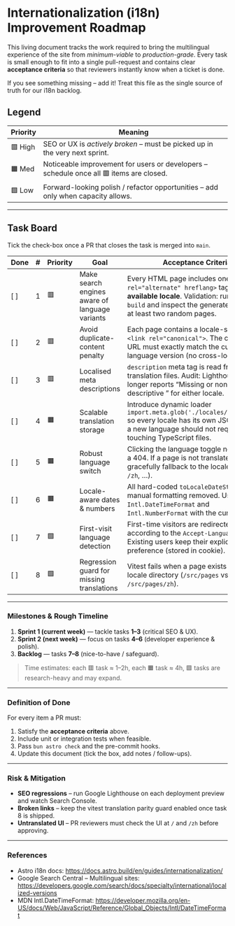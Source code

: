 # Internationalization (i18n) Improvement Roadmap

This living document tracks the work required to bring the multilingual experience of the site from *minimum-viable* to *production-grade*.  Every task is small enough to fit into a single pull-request and contains clear **acceptance criteria** so that reviewers instantly know when a ticket is done.

If you see something missing – add it!  Treat this file as the single source of truth for our i18n backlog.

## Legend

| Priority | Meaning |
| -------- | ------- |
| 🟥 High  | SEO or UX is *actively broken* – must be picked up in the very next sprint. |
| 🟧 Med   | Noticeable improvement for users or developers – schedule once all 🟥 items are closed. |
| 🟩 Low   | Forward-looking polish / refactor opportunities – add only when capacity allows. |

---

## Task Board

Tick the check-box once a PR that closes the task is merged into `main`.

| Done | # | Priority | Goal | Acceptance Criteria | Owner |
|------|---|----------|------|--------------------|-------|
| [ ] | 1 | 🟥 | Make search engines aware of language variants | Every HTML page includes one `<link rel="alternate" hreflang>` tag **per available locale**.  Validation: run `pnpm run build` and inspect the generated HTML for at least two random pages. | @you |
| [ ] | 2 | 🟥 | Avoid duplicate-content penalty | Each page contains a locale-specific `<link rel="canonical">`.  The canonical URL must exactly match the current language version (no cross-locale links). | @you |
| [ ] | 3 | 🟥 | Localised meta descriptions | `description` meta tag is read from the translation files.  Audit: Lighthouse no longer reports “Missing or non-descriptive <meta description>” for either locale. | @you |
| [ ] | 4 | 🟧 | Scalable translation storage | Introduce dynamic loader `import.meta.glob('./locales/**/*.json')` so every locale has its own JSON.  Adding a new language should not require touching TypeScript files. | @you |
| [ ] | 5 | 🟧 | Robust language switch | Clicking the language toggle never yields a 404.  If a page is not translated we gracefully fallback to the locale home (`/`, `/zh`, …). | @you |
| [ ] | 6 | 🟧 | Locale-aware dates & numbers | All hard-coded `toLocaleDateString` / manual formatting removed.  Use `Intl.DateTimeFormat` and `Intl.NumberFormat` with the current locale. | @you |
| [ ] | 7 | 🟩 | First-visit language detection | First-time visitors are redirected according to the `Accept-Language` header.  Existing users keep their explicit locale preference (stored in cookie). | @future |
| [ ] | 8 | 🟩 | Regression guard for missing translations | Vitest fails when a page exists only in one locale directory (`/src/pages` vs `/src/pages/zh`). | @future |

---

### Milestones & Rough Timeline

1. **Sprint 1 (current week)** — tackle tasks **1–3** (critical SEO & UX).  
2. **Sprint 2 (next week)** — focus on tasks **4–6** (developer experience & polish).  
3. **Backlog** — tasks **7–8** (nice-to-have / safeguard).

> Time estimates: each 🟥 task ≈ 1–2h, each 🟧 task ≈ 4h, 🟩 tasks are research-heavy and may expand.

---

### Definition of Done

For every item a PR must:

1. Satisfy the **acceptance criteria** above.
2. Include unit or integration tests when feasible.
3. Pass `bun astro check` and the pre-commit hooks.
4. Update this document (tick the box, add notes / follow-ups).

---

### Risk & Mitigation

* **SEO regressions** – run Google Lighthouse on each deployment preview and watch Search Console.
* **Broken links** – keep the vitest translation parity guard enabled once task 8 is shipped.
* **Untranslated UI** – PR reviewers must check the UI at `/` and `/zh` before approving.

---

### References

* Astro i18n docs: https://docs.astro.build/en/guides/internationalization/
* Google Search Central – Multilingual sites: https://developers.google.com/search/docs/specialty/international/localized-versions
* MDN Intl.DateTimeFormat: https://developer.mozilla.org/en-US/docs/Web/JavaScript/Reference/Global_Objects/Intl/DateTimeFormat

